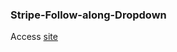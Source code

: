 ### Stripe-Follow-along-Dropdown
Access [site](https://meenakshy-s.github.io/Stripe-Follow-along-Dropdown/)